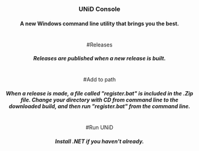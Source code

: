 <div align="center">
  <h3>UNiD Console</h3>
  <h4>A new Windows command line utility that brings you the best.</h4>
  <h1></h1>
  #Releases
  <h5>Releases are published when a new release is built.</h5>
  <h1></h1>
  #Add to path
  <h5>When a release is made, a file called "register.bat" is included in the .Zip file. Change your directory with CD from command line to the downloaded build, and then run "register.bat" from the command line.</h5>
  <h1></h1>
  #Run UNiD
  <h5>Install .NET if you haven't already.</h5>
</div>
